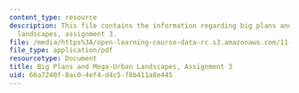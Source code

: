 ```yaml
---
content_type: resource
description: This file contains the information regarding big plans and mega-urban
  landscapes, assignment 3.
file: /media/https%3A/open-learning-course-data-rc.s3.amazonaws.com/11-123-big-plans-and-mega-urban-landscapes-spring-2014/66a7240f8ac04ef4d4c5f8b411a8e445_MIT11_123S14_assignment3.pdf
file_type: application/pdf
resourcetype: Document
title: Big Plans and Mega-Urban Landscapes, Assignment 3
uid: 66a7240f-8ac0-4ef4-d4c5-f8b411a8e445
---
```

